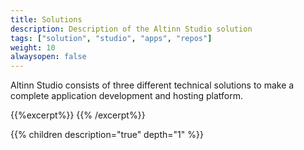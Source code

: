 ```yaml
---
title: Solutions
description: Description of the Altinn Studio solution
tags: ["solution", "studio", "apps", "repos"]
weight: 10
alwaysopen: false
---
```


Altinn Studio consists of three different technical solutions to make a complete application development and hosting platform.

{{%excerpt%}}
<object data="/solutions/solutions.svg" type="image/svg+xml" style="width: 100% max-width: 1000px;"></object>
{{% /excerpt%}}



{{% children description="true" depth="1" %}}
